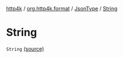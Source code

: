 [http4k](../../index.md) / [org.http4k.format](../index.md) / [JsonType](index.md) / [String](./-string.md)

# String

`String` [(source)](https://github.com/http4k/http4k/blob/master/http4k-core/src/main/kotlin/org/http4k/format/Json.kt#L82)